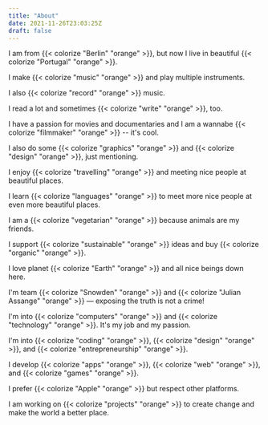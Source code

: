 ```yaml
---
title: "About"
date: 2021-11-26T23:03:25Z
draft: false
---
```


I am from {{< colorize "Berlin" "orange" >}}, but now I live in beautiful {{< colorize "Portugal" "orange" >}}.

I make {{< colorize "music" "orange" >}} and play multiple instruments.

I also {{< colorize "record" "orange" >}} music.

I read a lot and sometimes {{< colorize "write" "orange" >}}, too.

I have a passion for movies and documentaries and I am a wannabe {{< colorize "filmmaker" "orange" >}} -- it's cool.

I also do some {{< colorize "graphics" "orange" >}} and {{< colorize "design" "orange" >}}, just mentioning.

I enjoy {{< colorize "travelling" "orange" >}} and meeting nice people at beautiful places.

I learn {{< colorize "languages" "orange" >}} to meet more nice people at even more beautiful places.

I am a {{< colorize "vegetarian" "orange" >}} because animals are my friends.

I support {{< colorize "sustainable" "orange" >}} ideas and buy {{< colorize "organic" "orange" >}}.

I love planet {{< colorize "Earth" "orange" >}} and all nice beings down here.

I'm team {{< colorize "Snowden" "orange" >}} and {{< colorize "Julian Assange" "orange" >}} — exposing the truth is not a crime!

I'm into {{< colorize "computers" "orange" >}} and {{< colorize "technology" "orange" >}}. It's my job and my passion.

I'm into {{< colorize "coding" "orange" >}}, {{< colorize "design" "orange" >}}, and {{< colorize "entrepreneurship" "orange" >}}.

I develop {{< colorize "apps" "orange" >}}, {{< colorize "web" "orange" >}}, and {{< colorize "games" "orange" >}}.

I prefer {{< colorize "Apple" "orange" >}} but respect other platforms.

I am working on {{< colorize "projects" "orange" >}} to create change and make the world a better place.